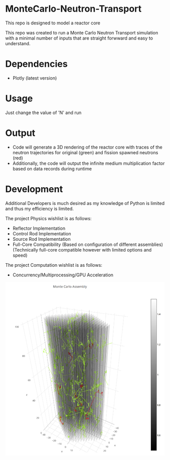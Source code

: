 # MonteCarlo-Neutron-Transport
This repo is designed to model a reactor core 
  
This repo was created to run a Monte Carlo Neutron Transport simulation with a minimal number of inputs that are straight forwward and easy to understand.

# Dependencies
- Plotly (latest version)

# Usage
Just change the value of 'N' and run

# Output
- Code will generate a 3D rendering of the reactor core with traces of the neutron trajectories for original (green) and fission spawned neutrons (red)
- Additionally, the code will output the infinite medium multiplication factor based on data records during runtime

# Development
Additional Developers is much desired as my knowledge of Python is limited and thus my efficiency is limited. 

The project Physics wishlist is as follows:
  - Reflector Implementation
  - Control Rod Implementation
  - Source Rod Implementation
  - Full-Core Compatibility (Based on configuration of different assemblies) (Technically full-core compatible however with limited options and speed)
  
The project Computation wishlist is as follows:
  - Concurrency/Multiprocessing/GPU Acceleration
  
![alt text](https://github.com/SterlingButters/Monte-Carlo-Neutron-Transport/blob/master/Image.png)
